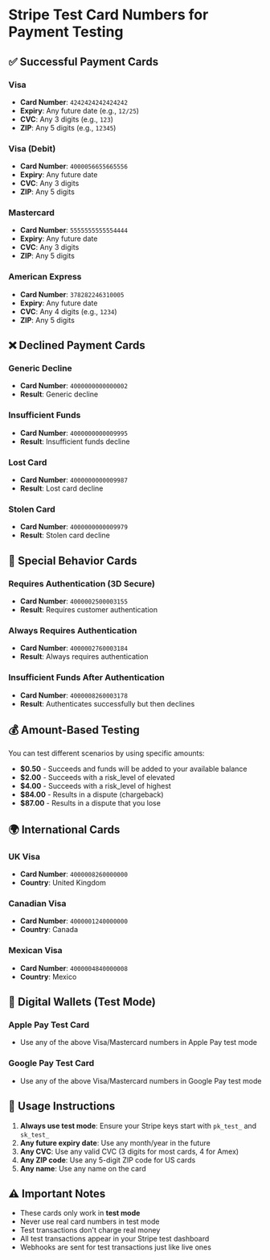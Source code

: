 # Stripe Test Card Numbers for Payment Testing

## ✅ **Successful Payment Cards**

### Visa
- **Card Number**: `4242424242424242`
- **Expiry**: Any future date (e.g., `12/25`)
- **CVC**: Any 3 digits (e.g., `123`)
- **ZIP**: Any 5 digits (e.g., `12345`)

### Visa (Debit)
- **Card Number**: `4000056655665556`
- **Expiry**: Any future date
- **CVC**: Any 3 digits
- **ZIP**: Any 5 digits

### Mastercard
- **Card Number**: `5555555555554444`
- **Expiry**: Any future date
- **CVC**: Any 3 digits
- **ZIP**: Any 5 digits

### American Express
- **Card Number**: `378282246310005`
- **Expiry**: Any future date
- **CVC**: Any 4 digits (e.g., `1234`)
- **ZIP**: Any 5 digits

## ❌ **Declined Payment Cards**

### Generic Decline
- **Card Number**: `4000000000000002`
- **Result**: Generic decline

### Insufficient Funds
- **Card Number**: `4000000000009995`
- **Result**: Insufficient funds decline

### Lost Card
- **Card Number**: `4000000000009987`
- **Result**: Lost card decline

### Stolen Card
- **Card Number**: `4000000000009979`
- **Result**: Stolen card decline

## 🔄 **Special Behavior Cards**

### Requires Authentication (3D Secure)
- **Card Number**: `4000002500003155`
- **Result**: Requires customer authentication

### Always Requires Authentication
- **Card Number**: `4000002760003184`
- **Result**: Always requires authentication

### Insufficient Funds After Authentication
- **Card Number**: `4000008260003178`
- **Result**: Authenticates successfully but then declines

## 💰 **Amount-Based Testing**

You can test different scenarios by using specific amounts:

- **$0.50** - Succeeds and funds will be added to your available balance
- **$2.00** - Succeeds with a risk_level of elevated
- **$4.00** - Succeeds with a risk_level of highest
- **$84.00** - Results in a dispute (chargeback)
- **$87.00** - Results in a dispute that you lose

## 🌍 **International Cards**

### UK Visa
- **Card Number**: `4000008260000000`
- **Country**: United Kingdom

### Canadian Visa
- **Card Number**: `4000001240000000`
- **Country**: Canada

### Mexican Visa
- **Card Number**: `4000004840000008`
- **Country**: Mexico

## 📱 **Digital Wallets (Test Mode)**

### Apple Pay Test Card
- Use any of the above Visa/Mastercard numbers in Apple Pay test mode

### Google Pay Test Card
- Use any of the above Visa/Mastercard numbers in Google Pay test mode

## 🔧 **Usage Instructions**

1. **Always use test mode**: Ensure your Stripe keys start with `pk_test_` and `sk_test_`
2. **Any future expiry date**: Use any month/year in the future
3. **Any CVC**: Use any valid CVC (3 digits for most cards, 4 for Amex)
4. **Any ZIP code**: Use any 5-digit ZIP code for US cards
5. **Any name**: Use any name on the card

## ⚠️ **Important Notes**

- These cards only work in **test mode**
- Never use real card numbers in test mode
- Test transactions don't charge real money
- All test transactions appear in your Stripe test dashboard
- Webhooks are sent for test transactions just like live ones
